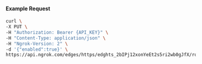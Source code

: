 <!-- Code generated for API Clients. DO NOT EDIT. -->

#### Example Request

```bash
curl \
-X PUT \
-H "Authorization: Bearer {API_KEY}" \
-H "Content-Type: application/json" \
-H "Ngrok-Version: 2" \
-d '{"enabled":true}' \
https://api.ngrok.com/edges/https/edghts_2bIPj12xonYeEt2s5ri2wb0gJfX/routes/edghtsrt_2bIPiyWqc8iH3i2eObXvWD4sl4K/websocket_tcp_converter
```
